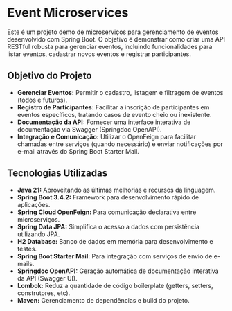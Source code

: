 # Event Microservices

Este é um projeto demo de microserviços para gerenciamento de eventos desenvolvido com Spring Boot. O objetivo é demonstrar como criar uma API RESTful robusta para gerenciar eventos, incluindo funcionalidades para listar eventos, cadastrar novos eventos e registrar participantes.

## Objetivo do Projeto

- **Gerenciar Eventos:** Permitir o cadastro, listagem e filtragem de eventos (todos e futuros).
- **Registro de Participantes:** Facilitar a inscrição de participantes em eventos específicos, tratando casos de evento cheio ou inexistente.
- **Documentação da API:** Fornecer uma interface interativa de documentação via Swagger (Springdoc OpenAPI).
- **Integração e Comunicação:** Utilizar o OpenFeign para facilitar chamadas entre serviços (quando necessário) e enviar notificações por e-mail através do Spring Boot Starter Mail.

## Tecnologias Utilizadas

- **Java 21:** Aproveitando as últimas melhorias e recursos da linguagem.
- **Spring Boot 3.4.2:** Framework para desenvolvimento rápido de aplicações.
- **Spring Cloud OpenFeign:** Para comunicação declarativa entre microserviços.
- **Spring Data JPA:** Simplifica o acesso a dados com persistência utilizando JPA.
- **H2 Database:** Banco de dados em memória para desenvolvimento e testes.
- **Spring Boot Starter Mail:** Para integração com serviços de envio de e-mails.
- **Springdoc OpenAPI:** Geração automática de documentação interativa da API (Swagger UI).
- **Lombok:** Reduz a quantidade de código boilerplate (getters, setters, construtores, etc).
- **Maven:** Gerenciamento de dependências e build do projeto.
